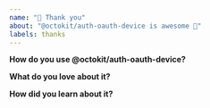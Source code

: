 ```yaml
---
name: "💝 Thank you"
about: "@octokit/auth-oauth-device is awesome 🙌"
labels: thanks
---
```


<!-- Please replace all placeholders such as this below -->

**How do you use @octokit/auth-oauth-device?**

<!-- Please share how you use @octokit/auth-oauth-device. What are your use cases? -->

**What do you love about it?**

<!-- Thanks for the kind words 🤗 -->

**How did you learn about it?**

<!-- Just curious -->
